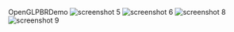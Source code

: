 OpenGLPBRDemo
![screenshot 5](https://user-images.githubusercontent.com/100335668/186821258-366993e1-7afe-4912-bff7-c8602f217049.jpg)
![screenshot 6](https://user-images.githubusercontent.com/100335668/186822864-7ba9b3e2-586d-42a1-a30d-fe5580d97f0a.jpg)
![screenshot 8](https://user-images.githubusercontent.com/100335668/186824901-ed5ae428-0359-47a1-8694-67748a4f9da5.jpg)
![screenshot 9](https://user-images.githubusercontent.com/100335668/186825007-80350001-31aa-48cc-9fca-99ae86a958df.jpg)
